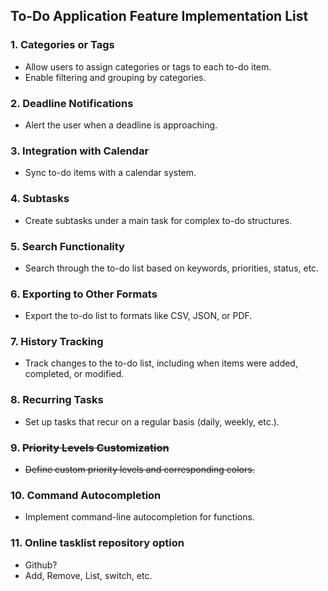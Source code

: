 ## To-Do Application Feature Implementation List

### 1. Categories or Tags
- Allow users to assign categories or tags to each to-do item.
- Enable filtering and grouping by categories.

### 2. Deadline Notifications
- Alert the user when a deadline is approaching.

### 3. Integration with Calendar
- Sync to-do items with a calendar system.

### 4. Subtasks
- Create subtasks under a main task for complex to-do structures.

### 5. Search Functionality
- Search through the to-do list based on keywords, priorities, status, etc.

### 6. Exporting to Other Formats
- Export the to-do list to formats like CSV, JSON, or PDF.

### 7. History Tracking
- Track changes to the to-do list, including when items were added, completed, or modified.

### 8. Recurring Tasks
- Set up tasks that recur on a regular basis (daily, weekly, etc.).

### 9. ~~Priority Levels Customization~~
- ~~Define custom priority levels and corresponding colors.~~

### 10. Command Autocompletion
- Implement command-line autocompletion for functions.

### 11. Online tasklist repository option
- Github?
- Add, Remove, List, switch, etc.
